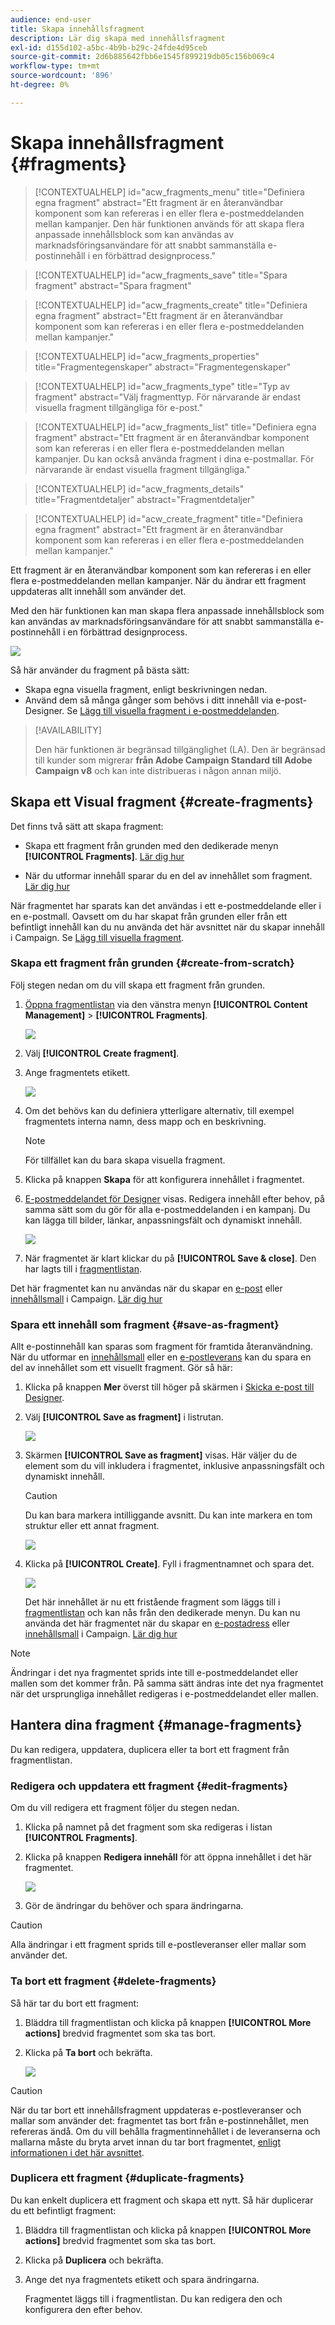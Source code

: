 ```yaml
---
audience: end-user
title: Skapa innehållsfragment
description: Lär dig skapa med innehållsfragment
exl-id: d155d102-a5bc-4b9b-b29c-24fde4d95ceb
source-git-commit: 2d6b885642fbb6e1545f899219db05c156b069c4
workflow-type: tm+mt
source-wordcount: '896'
ht-degree: 0%

---
```


# Skapa innehållsfragment {#fragments}

>[!CONTEXTUALHELP]
>id="acw_fragments_menu"
>title="Definiera egna fragment"
>abstract="Ett fragment är en återanvändbar komponent som kan refereras i en eller flera e-postmeddelanden mellan kampanjer. Den här funktionen används för att skapa flera anpassade innehållsblock som kan användas av marknadsföringsanvändare för att snabbt sammanställa e-postinnehåll i en förbättrad designprocess."

>[!CONTEXTUALHELP]
>id="acw_fragments_save"
>title="Spara fragment"
>abstract="Spara fragment"

>[!CONTEXTUALHELP]
>id="acw_fragments_create"
>title="Definiera egna fragment"
>abstract="Ett fragment är en återanvändbar komponent som kan refereras i en eller flera e-postmeddelanden mellan kampanjer."

>[!CONTEXTUALHELP]
>id="acw_fragments_properties"
>title="Fragmentegenskaper"
>abstract="Fragmentegenskaper"

>[!CONTEXTUALHELP]
>id="acw_fragments_type"
>title="Typ av fragment"
>abstract="Välj fragmenttyp. För närvarande är endast visuella fragment tillgängliga för e-post."

>[!CONTEXTUALHELP]
>id="acw_fragments_list"
>title="Definiera egna fragment"
>abstract="Ett fragment är en återanvändbar komponent som kan refereras i en eller flera e-postmeddelanden mellan kampanjer. Du kan också använda fragment i dina e-postmallar. För närvarande är endast visuella fragment tillgängliga."

>[!CONTEXTUALHELP]
>id="acw_fragments_details"
>title="Fragmentdetaljer"
>abstract="Fragmentdetaljer"

>[!CONTEXTUALHELP]
>id="acw_create_fragment"
>title="Definiera egna fragment"
>abstract="Ett fragment är en återanvändbar komponent som kan refereras i en eller flera e-postmeddelanden mellan kampanjer."

Ett fragment är en återanvändbar komponent som kan refereras i en eller flera e-postmeddelanden mellan kampanjer. När du ändrar ett fragment uppdateras allt innehåll som använder det.

Med den här funktionen kan man skapa flera anpassade innehållsblock som kan användas av marknadsföringsanvändare för att snabbt sammanställa e-postinnehåll i en förbättrad designprocess.

![](assets/fragments.gif)

Så här använder du fragment på bästa sätt:

* Skapa egna visuella fragment, enligt beskrivningen nedan.
* Använd dem så många gånger som behövs i ditt innehåll via e-post-Designer. Se [Lägg till visuella fragment i e-postmeddelanden](../email/use-visual-fragments.md).

>[!AVAILABILITY]
>
>Den här funktionen är begränsad tillgänglighet (LA). Den är begränsad till kunder som migrerar **från Adobe Campaign Standard till Adobe Campaign v8** och kan inte distribueras i någon annan miljö.

## Skapa ett Visual fragment {#create-fragments}

Det finns två sätt att skapa fragment:

* Skapa ett fragment från grunden med den dedikerade menyn **[!UICONTROL Fragments]**. [Lär dig hur](#create-from-scratch)

* När du utformar innehåll sparar du en del av innehållet som fragment. [Lär dig hur](#save-as-fragment)

När fragmentet har sparats kan det användas i ett e-postmeddelande eller i en e-postmall. Oavsett om du har skapat från grunden eller från ett befintligt innehåll kan du nu använda det här avsnittet när du skapar innehåll i Campaign. Se [Lägg till visuella fragment](../email/use-visual-fragments.md).

### Skapa ett fragment från grunden {#create-from-scratch}

Följ stegen nedan om du vill skapa ett fragment från grunden.

1. [Öppna fragmentlistan](#access-manage-fragments) via den vänstra menyn **[!UICONTROL Content Management]** > **[!UICONTROL Fragments]**.

   ![](assets/fragments-list.png)

1. Välj **[!UICONTROL Create fragment]**.

1. Ange fragmentets etikett.

   ![](assets/fragment-create.png)

1. Om det behövs kan du definiera ytterligare alternativ, till exempel fragmentets interna namn, dess mapp och en beskrivning.

   >[!NOTE]
   >
   >För tillfället kan du bara skapa visuella fragment.

1. Klicka på knappen **Skapa** för att konfigurera innehållet i fragmentet.

1. [E-postmeddelandet för Designer](../email/get-started-email-designer.md) visas. Redigera innehåll efter behov, på samma sätt som du gör för alla e-postmeddelanden i en kampanj. Du kan lägga till bilder, länkar, anpassningsfält och dynamiskt innehåll.

   ![](assets/fragment-designer.png)

1. När fragmentet är klart klickar du på **[!UICONTROL Save & close]**. Den har lagts till i [fragmentlistan](#access-manage-fragments).

Det här fragmentet kan nu användas när du skapar en [e-post](../email/get-started-email-designer.md) eller [innehållsmall](use-email-templates.md) i Campaign. [Lär dig hur](../email/use-visual-fragments.md)


### Spara ett innehåll som fragment {#save-as-fragment}

Allt e-postinnehåll kan sparas som fragment för framtida återanvändning. När du utformar en [innehållsmall](use-email-templates.md) eller en [e-postleverans](../email/get-started-email-designer.md) kan du spara en del av innehållet som ett visuellt fragment. Gör så här:

1. Klicka på knappen **Mer** överst till höger på skärmen i [Skicka e-post till Designer](../email/get-started-email-designer.md).

1. Välj **[!UICONTROL Save as fragment]** i listrutan.

   ![](assets/fragment-save-as.png)

1. Skärmen **[!UICONTROL Save as fragment]** visas. Här väljer du de element som du vill inkludera i fragmentet, inklusive anpassningsfält och dynamiskt innehåll.

   >[!CAUTION]
   >
   >Du kan bara markera intilliggande avsnitt. Du kan inte markera en tom struktur eller ett annat fragment.

   ![](assets/fragment-save-as-screen.png)

1. Klicka på **[!UICONTROL Create]**. Fyll i fragmentnamnet och spara det.

   ![](assets/fragment-save-confirm.png)

   Det här innehållet är nu ett fristående fragment som läggs till i [fragmentlistan](#manage-fragments) och kan nås från den dedikerade menyn. Du kan nu använda det här fragmentet när du skapar en [e-postadress](../email/get-started-email-designer.md) eller [innehållsmall](use-email-templates.md) i Campaign. [Lär dig hur](../email/use-visual-fragments.md)

>[!NOTE]
>
>Ändringar i det nya fragmentet sprids inte till e-postmeddelandet eller mallen som det kommer från. På samma sätt ändras inte det nya fragmentet när det ursprungliga innehållet redigeras i e-postmeddelandet eller mallen.

## Hantera dina fragment {#manage-fragments}

Du kan redigera, uppdatera, duplicera eller ta bort ett fragment från fragmentlistan.

### Redigera och uppdatera ett fragment {#edit-fragments}

Om du vill redigera ett fragment följer du stegen nedan.

1. Klicka på namnet på det fragment som ska redigeras i listan **[!UICONTROL Fragments]**.
1. Klicka på knappen **Redigera innehåll** för att öppna innehållet i det här fragmentet.

   ![](assets/fragment-edit-content.png)

1. Gör de ändringar du behöver och spara ändringarna.

>[!CAUTION]
>
>Alla ändringar i ett fragment sprids till e-postleveranser eller mallar som använder det.


### Ta bort ett fragment {#delete-fragments}

Så här tar du bort ett fragment:

1. Bläddra till fragmentlistan och klicka på knappen **[!UICONTROL More actions]** bredvid fragmentet som ska tas bort.
1. Klicka på **Ta bort** och bekräfta.

   ![](assets/fragment-list-more-actions.png)

>[!CAUTION]
>
>När du tar bort ett innehållsfragment uppdateras e-postleveranser och mallar som använder det: fragmentet tas bort från e-postinnehållet, men refereras ändå. Om du vill behålla fragmentinnehållet i de leveranserna och mallarna måste du bryta arvet innan du tar bort fragmentet, [enligt informationen i det här avsnittet](use-visual-fragments.md#break-inheritance).
>

### Duplicera ett fragment {#duplicate-fragments}

Du kan enkelt duplicera ett fragment och skapa ett nytt. Så här duplicerar du ett befintligt fragment:

1. Bläddra till fragmentlistan och klicka på knappen **[!UICONTROL More actions]** bredvid fragmentet som ska tas bort.
1. Klicka på **Duplicera** och bekräfta.
1. Ange det nya fragmentets etikett och spara ändringarna.

   Fragmentet läggs till i fragmentlistan. Du kan redigera den och konfigurera den efter behov.
